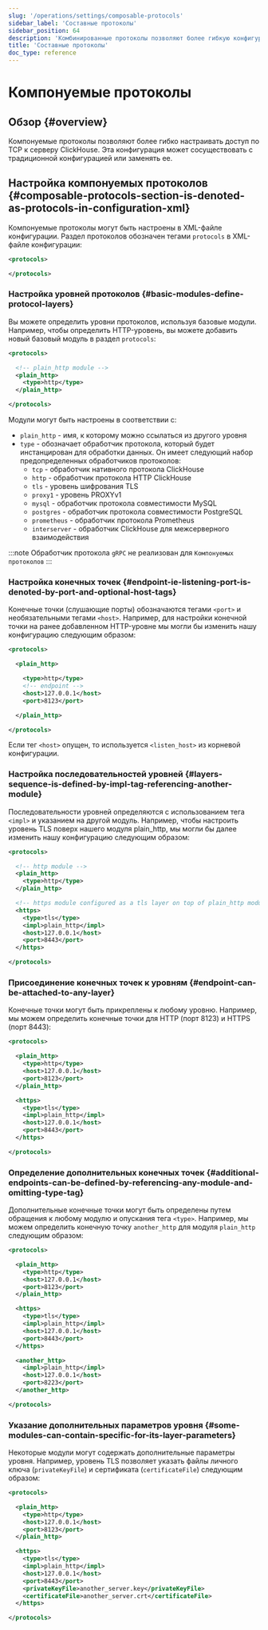 ```yaml
---
slug: '/operations/settings/composable-protocols'
sidebar_label: 'Составные протоколы'
sidebar_position: 64
description: 'Комбинированные протоколы позволяют более гибкую конфигурацию доступа'
title: 'Составные протоколы'
doc_type: reference
---
```

# Компонуемые протоколы

## Обзор {#overview}

Компонуемые протоколы позволяют более гибко настраивать доступ по TCP к 
серверу ClickHouse. Эта конфигурация может сосуществовать с традиционной конфигурацией или заменять ее.

## Настройка компонуемых протоколов {#composable-protocols-section-is-denoted-as-protocols-in-configuration-xml}

Компонуемые протоколы могут быть настроены в XML-файле конфигурации. Раздел протоколов 
обозначен тегами `protocols` в XML-файле конфигурации: 

```xml
<protocols>

</protocols>
```

### Настройка уровней протоколов {#basic-modules-define-protocol-layers}

Вы можете определить уровни протоколов, используя базовые модули. Например, чтобы определить 
HTTP-уровень, вы можете добавить новый базовый модуль в раздел `protocols`:

```xml
<protocols>

  <!-- plain_http module -->
  <plain_http>
    <type>http</type>
  </plain_http>

</protocols>
```
Модули могут быть настроены в соответствии с:

- `plain_http` - имя, к которому можно ссылаться из другого уровня
- `type` - обозначает обработчик протокола, который будет инстанцирован для обработки данных.
   Он имеет следующий набор предопределенных обработчиков протоколов:
  * `tcp` - обработчик нативного протокола ClickHouse
  * `http` - обработчик протокола HTTP ClickHouse
  * `tls` - уровень шифрования TLS
  * `proxy1` - уровень PROXYv1
  * `mysql` - обработчик протокола совместимости MySQL
  * `postgres` - обработчик протокола совместимости PostgreSQL
  * `prometheus` - обработчик протокола Prometheus
  * `interserver` - обработчик ClickHouse для межсерверного взаимодействия

:::note
Обработчик протокола `gRPC` не реализован для `Компонуемых протоколов`
:::
 
### Настройка конечных точек {#endpoint-ie-listening-port-is-denoted-by-port-and-optional-host-tags}

Конечные точки (слушающие порты) обозначаются тегами `<port>` и необязательными тегами `<host>`. 
Например, для настройки конечной точки на ранее добавленном HTTP-уровне 
мы могли бы изменить нашу конфигурацию следующим образом:

```xml
<protocols>

  <plain_http>

    <type>http</type>
    <!-- endpoint -->
    <host>127.0.0.1</host>
    <port>8123</port>

  </plain_http>

</protocols>
```

Если тег `<host>` опущен, то используется `<listen_host>` из корневой конфигурации.

### Настройка последовательностей уровней {#layers-sequence-is-defined-by-impl-tag-referencing-another-module}

Последовательности уровней определяются с использованием тега `<impl>` и указанием на другой 
модуль. Например, чтобы настроить уровень TLS поверх нашего модуля plain_http, 
мы могли бы далее изменить нашу конфигурацию следующим образом:

```xml
<protocols>

  <!-- http module -->
  <plain_http>
    <type>http</type>
  </plain_http>

  <!-- https module configured as a tls layer on top of plain_http module -->
  <https>
    <type>tls</type>
    <impl>plain_http</impl>
    <host>127.0.0.1</host>
    <port>8443</port>
  </https>

</protocols>
```

### Присоединение конечных точек к уровням {#endpoint-can-be-attached-to-any-layer}

Конечные точки могут быть прикреплены к любому уровню. Например, мы можем определить конечные точки для
HTTP (порт 8123) и HTTPS (порт 8443):

```xml
<protocols>

  <plain_http>
    <type>http</type>
    <host>127.0.0.1</host>
    <port>8123</port>
  </plain_http>

  <https>
    <type>tls</type>
    <impl>plain_http</impl>
    <host>127.0.0.1</host>
    <port>8443</port>
  </https>

</protocols>
```

### Определение дополнительных конечных точек {#additional-endpoints-can-be-defined-by-referencing-any-module-and-omitting-type-tag}

Дополнительные конечные точки могут быть определены путем обращения к любому модулю и опускания тега 
`<type>`. Например, мы можем определить конечную точку `another_http` для модуля 
`plain_http` следующим образом:

```xml
<protocols>

  <plain_http>
    <type>http</type>
    <host>127.0.0.1</host>
    <port>8123</port>
  </plain_http>

  <https>
    <type>tls</type>
    <impl>plain_http</impl>
    <host>127.0.0.1</host>
    <port>8443</port>
  </https>

  <another_http>
    <impl>plain_http</impl>
    <host>127.0.0.1</host>
    <port>8223</port>
  </another_http>

</protocols>
```

### Указание дополнительных параметров уровня {#some-modules-can-contain-specific-for-its-layer-parameters}

Некоторые модули могут содержать дополнительные параметры уровня. Например, уровень TLS 
позволяет указать файлы личного ключа (`privateKeyFile`) и сертификата (`certificateFile`) следующим образом:

```xml
<protocols>

  <plain_http>
    <type>http</type>
    <host>127.0.0.1</host>
    <port>8123</port>
  </plain_http>

  <https>
    <type>tls</type>
    <impl>plain_http</impl>
    <host>127.0.0.1</host>
    <port>8443</port>
    <privateKeyFile>another_server.key</privateKeyFile>
    <certificateFile>another_server.crt</certificateFile>
  </https>

</protocols>
```